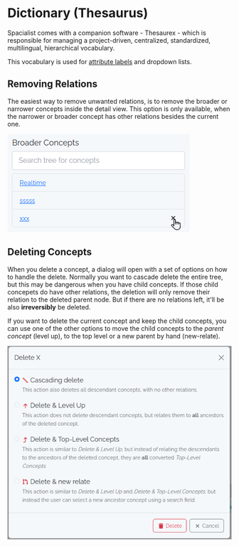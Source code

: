 # Dictionary (Thesaurus)

Spacialist comes with a companion software - Thesaurex - which is responsible for managing a project-driven, centralized, standardized, multilingual, hierarchical vocabulary.

This vocabulary is used for [attribute labels](./attribute) and dropdown lists.

## Removing Relations

The easiest way to remove unwanted relations, is to remove the broader or narrower concepts inside the detail view. This option is only available, when the narrower or broader concept has other relations 
besides the current one. 

![Dialog when deleting a concept](./images/thesaurex/delete_relation.png)


## Deleting Concepts

When you delete a concept, a dialog will open with a set of options on how to handle the delete.
Normally you want to cascade delete the entire tree, but this may be dangerous when you have child concepts. If those child concepets do have other relations, the deletion will only remove their relation
to the deleted parent node. But if there are no relations left, it'll be also **irreversibly** be deleted.

If you want to delete the current concept and keep the child concepts, you can use one of the other options to move the child concepts
to the _parent concept_ (level up), to the top level or a new parent by hand (new-relate).  


![Dialog when deleting a concept](./images/thesaurex/delete_concept.png)

